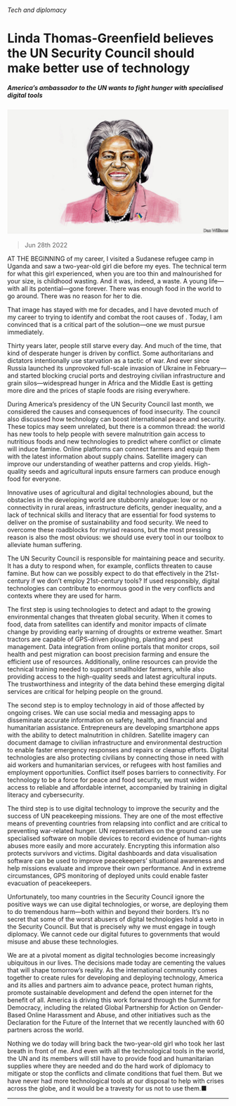 ###### Tech and diplomacy

# Linda Thomas-Greenfield believes the UN Security Council should make better use of technology 

##### America’s ambassador to the UN wants to fight hunger with specialised digital tools 

![image](images/20220625_BID001.jpg) 

> Jun 28th 2022 

AT THE BEGINNING of my career, I visited a Sudanese refugee camp in Uganda and saw a two-year-old girl die before my eyes. The technical term for what this girl experienced, when you are too thin and malnourished for your size, is childhood wasting. And it was, indeed, a waste. A young life—with all its potential—gone forever. There was enough food in the world to go around. There was no reason for her to die. 

That image has stayed with me for decades, and I have devoted much of my career to trying to identify and combat the root causes of . Today, I am convinced that  is a critical part of the solution—one we must pursue immediately. 

Thirty years later, people still starve every day. And much of the time, that kind of desperate hunger is driven by conflict. Some authoritarians and dictators intentionally use starvation as a tactic of war. And ever since Russia launched its unprovoked full-scale invasion of Ukraine in February—and started blocking crucial ports and destroying civilian infrastructure and grain silos—widespread hunger in Africa and the Middle East is getting more dire and the prices of staple foods are rising everywhere. 

During America’s presidency of the UN Security Council last month, we considered the causes and consequences of food insecurity. The council also discussed how technology can boost international peace and security. These topics may seem unrelated, but there is a common thread: the world has new tools to help people with severe malnutrition gain access to nutritious foods and new technologies to predict where conflict or climate will induce famine. Online platforms can connect farmers and equip them with the latest information about supply chains. Satellite imagery can improve our understanding of weather patterns and crop yields. High-quality seeds and agricultural inputs ensure farmers can produce enough food for everyone.

Innovative uses of agricultural and digital technologies abound, but the obstacles in the developing world are stubbornly analogue: low or no connectivity in rural areas, infrastructure deficits, gender inequality, and a lack of technical skills and literacy that are essential for food systems to deliver on the promise of sustainability and food security. We need to overcome these roadblocks for myriad reasons, but the most pressing reason is also the most obvious: we should use every tool in our toolbox to alleviate human suffering. 

The UN Security Council is responsible for maintaining peace and security. It has a duty to respond when, for example, conflicts threaten to cause famine. But how can we possibly expect to do that effectively in the 21st-century if we don’t employ 21st-century tools? If used responsibly, digital technologies can contribute to enormous good in the very conflicts and contexts where they are used for harm. 

The first step is using technologies to detect and adapt to the growing environmental changes that threaten global security. When it comes to food, data from satellites can identify and monitor impacts of climate change by providing early warning of droughts or extreme weather. Smart tractors are capable of GPS-driven ploughing, planting and pest management. Data integration from online portals that monitor crops, soil health and pest migration can boost precision farming and ensure the efficient use of resources. Additionally, online resources can provide the technical training needed to support smallholder farmers, while also providing access to the high-quality seeds and latest agricultural inputs. The trustworthiness and integrity of the data behind these emerging digital services are critical for helping people on the ground.

The second step is to employ technology in aid of those affected by ongoing crises. We can use social media and messaging apps to disseminate accurate information on safety, health, and financial and humanitarian assistance. Entrepreneurs are developing smartphone apps with the ability to detect malnutrition in children. Satellite imagery can document damage to civilian infrastructure and environmental destruction to enable faster emergency responses and repairs or cleanup efforts. Digital technologies are also protecting civilians by connecting those in need with aid workers and humanitarian services, or refugees with host families and employment opportunities. Conflict itself poses barriers to connectivity. For technology to be a force for peace and food security, we must widen access to reliable and affordable internet, accompanied by training in digital literacy and cybersecurity. 

The third step is to use digital technology to improve the security and the success of UN peacekeeping missions. They are one of the most effective means of preventing countries from relapsing into conflict and are critical to preventing war-related hunger. UN representatives on the ground can use specialised software on mobile devices to record evidence of human-rights abuses more easily and more accurately. Encrypting this information also protects survivors and victims. Digital dashboards and data visualisation software can be used to improve peacekeepers’ situational awareness and help missions evaluate and improve their own performance. And in extreme circumstances, GPS monitoring of deployed units could enable faster evacuation of peacekeepers.

Unfortunately, too many countries in the Security Council ignore the positive ways we can use digital technologies, or worse, are deploying them to do tremendous harm—both within and beyond their borders. It’s no secret that some of the worst abusers of digital technologies hold a veto in the Security Council. But that is precisely why we must engage in tough diplomacy. We cannot cede our digital futures to governments that would misuse and abuse these technologies. 

We are at a pivotal moment as digital technologies become increasingly ubiquitous in our lives. The decisions made today are cementing the values that will shape tomorrow’s reality. As the international community comes together to create rules for developing and deploying technology, America and its allies and partners aim to advance peace, protect human rights, promote sustainable development and defend the open internet for the benefit of all. America is driving this work forward through the Summit for Democracy, including the related Global Partnership for Action on Gender-Based Online Harassment and Abuse, and other initiatives such as the Declaration for the Future of the Internet that we recently launched with 60 partners across the world. 

Nothing we do today will bring back the two-year-old girl who took her last breath in front of me. And even with all the technological tools in the world, the UN and its members will still have to provide food and humanitarian supplies where they are needed and do the hard work of diplomacy to mitigate or stop the conflicts and climate conditions that fuel them. But we have never had more technological tools at our disposal to help with crises across the globe, and it would be a travesty for us not to use them.■

_______________


